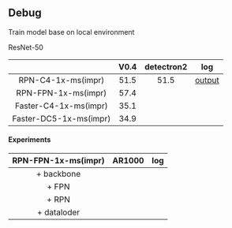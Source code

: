 ## Debug
Train model base on local environment

ResNet-50

|                         |        V0.4         |        detectron2    |        log                                      |
| :---------------------: | :-----------------: | :------------------: | :---------------------------------------------: |  
| RPN-C4-1x-ms(impr)      |     51.5            | 51.5                 |<a href="docs/logs/rpn_c4_out_log.txt">output</a>|                       
| RPN-FPN-1x-ms(impr)     |     57.4            | || 
| Faster-C4-1x-ms(impr)   |     35.1            | ||                     
| Faster-DC5-1x-ms(impr)  |     34.9            | || 

#### Experiments

| RPN-FPN-1x-ms(impr) | AR1000              | log                 |
| :-----------------: | :-----------------: | :-----------------: |
| + backbone          |                     |                     |
| + FPN               |                     |                     |
| + RPN               |                     |                     |
| + dataloder         |                     |                     |
